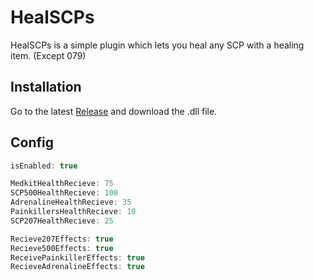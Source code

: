 # HealSCPs

HealSCPs is a simple plugin which lets you heal any SCP with a healing item. (Except 079)

## Installation

Go to the latest [Release](https://github.com/skillz2play) and download the .dll file.

## Config

```cs
isEnabled: true

MedkitHealthRecieve: 75
SCP500HealthRecieve: 100
AdrenalineHealthRecieve: 35
PainkillersHealthRecieve: 10
SCP207HealthRecieve: 25

Recieve207Effects: true
Recieve500Effects: true
ReceivePainkillerEffects: true
RecieveAdrenalineEffects: true
```
